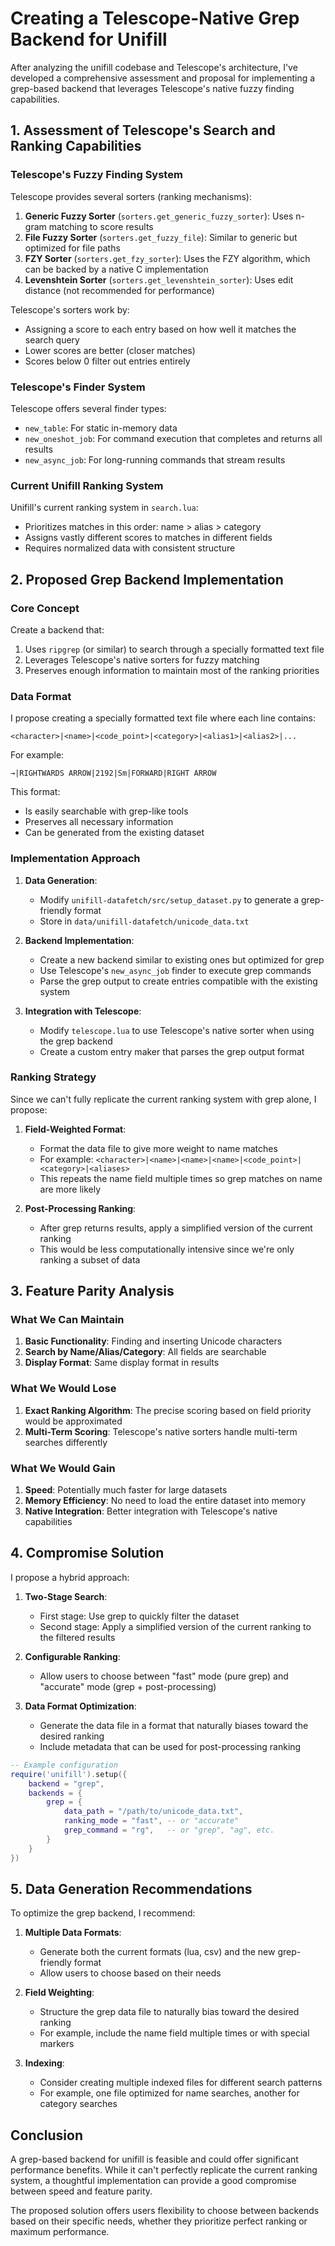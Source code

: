 # Creating a Telescope-Native Grep Backend for Unifill

After analyzing the unifill codebase and Telescope's architecture, I've
developed a comprehensive assessment and proposal for implementing a grep-based
backend that leverages Telescope's native fuzzy finding capabilities.

## 1. Assessment of Telescope's Search and Ranking Capabilities

### Telescope's Fuzzy Finding System

Telescope provides several sorters (ranking mechanisms):

1. **Generic Fuzzy Sorter** (`sorters.get_generic_fuzzy_sorter`): Uses n-gram
   matching to score results
2. **File Fuzzy Sorter** (`sorters.get_fuzzy_file`): Similar to generic but
   optimized for file paths
3. **FZY Sorter** (`sorters.get_fzy_sorter`): Uses the FZY algorithm, which can
   be backed by a native C implementation
4. **Levenshtein Sorter** (`sorters.get_levenshtein_sorter`): Uses edit distance
   (not recommended for performance)

Telescope's sorters work by:

- Assigning a score to each entry based on how well it matches the search query
- Lower scores are better (closer matches)
- Scores below 0 filter out entries entirely

### Telescope's Finder System

Telescope offers several finder types:

- `new_table`: For static in-memory data
- `new_oneshot_job`: For command execution that completes and returns all
  results
- `new_async_job`: For long-running commands that stream results

### Current Unifill Ranking System

Unifill's current ranking system in `search.lua`:

- Prioritizes matches in this order: name > alias > category
- Assigns vastly different scores to matches in different fields
- Requires normalized data with consistent structure

## 2. Proposed Grep Backend Implementation

### Core Concept

Create a backend that:

1. Uses `ripgrep` (or similar) to search through a specially formatted text file
2. Leverages Telescope's native sorters for fuzzy matching
3. Preserves enough information to maintain most of the ranking priorities

### Data Format

I propose creating a specially formatted text file where each line contains:

```
<character>|<name>|<code_point>|<category>|<alias1>|<alias2>|...
```

For example:

```
→|RIGHTWARDS ARROW|2192|Sm|FORWARD|RIGHT ARROW
```

This format:

- Is easily searchable with grep-like tools
- Preserves all necessary information
- Can be generated from the existing dataset

### Implementation Approach

1. **Data Generation**:

   - Modify `unifill-datafetch/src/setup_dataset.py` to generate a grep-friendly
     format
   - Store in `data/unifill-datafetch/unicode_data.txt`

2. **Backend Implementation**:

   - Create a new backend similar to existing ones but optimized for grep
   - Use Telescope's `new_async_job` finder to execute grep commands
   - Parse the grep output to create entries compatible with the existing system

3. **Integration with Telescope**:
   - Modify `telescope.lua` to use Telescope's native sorter when using the grep
     backend
   - Create a custom entry maker that parses the grep output format

### Ranking Strategy

Since we can't fully replicate the current ranking system with grep alone, I
propose:

1. **Field-Weighted Format**:

   - Format the data file to give more weight to name matches
   - For example:
     `<character>|<name>|<name>|<name>|<code_point>|<category>|<aliases>`
   - This repeats the name field multiple times so grep matches on name are more
     likely

2. **Post-Processing Ranking**:
   - After grep returns results, apply a simplified version of the current
     ranking
   - This would be less computationally intensive since we're only ranking a
     subset of data

## 3. Feature Parity Analysis

### What We Can Maintain

1. **Basic Functionality**: Finding and inserting Unicode characters
2. **Search by Name/Alias/Category**: All fields are searchable
3. **Display Format**: Same display format in results

### What We Would Lose

1. **Exact Ranking Algorithm**: The precise scoring based on field priority
   would be approximated
2. **Multi-Term Scoring**: Telescope's native sorters handle multi-term searches
   differently

### What We Would Gain

1. **Speed**: Potentially much faster for large datasets
2. **Memory Efficiency**: No need to load the entire dataset into memory
3. **Native Integration**: Better integration with Telescope's native
   capabilities

## 4. Compromise Solution

I propose a hybrid approach:

1. **Two-Stage Search**:

   - First stage: Use grep to quickly filter the dataset
   - Second stage: Apply a simplified version of the current ranking to the
     filtered results

2. **Configurable Ranking**:

   - Allow users to choose between "fast" mode (pure grep) and "accurate" mode
     (grep + post-processing)

3. **Data Format Optimization**:
   - Generate the data file in a format that naturally biases toward the desired
     ranking
   - Include metadata that can be used for post-processing ranking

```lua
-- Example configuration
require('unifill').setup({
    backend = "grep",
    backends = {
        grep = {
            data_path = "/path/to/unicode_data.txt",
            ranking_mode = "fast", -- or "accurate"
            grep_command = "rg",   -- or "grep", "ag", etc.
        }
    }
})
```

## 5. Data Generation Recommendations

To optimize the grep backend, I recommend:

1. **Multiple Data Formats**:

   - Generate both the current formats (lua, csv) and the new grep-friendly
     format
   - Allow users to choose based on their needs

2. **Field Weighting**:

   - Structure the grep data file to naturally bias toward the desired ranking
   - For example, include the name field multiple times or with special markers

3. **Indexing**:
   - Consider creating multiple indexed files for different search patterns
   - For example, one file optimized for name searches, another for category
     searches

## Conclusion

A grep-based backend for unifill is feasible and could offer significant
performance benefits. While it can't perfectly replicate the current ranking
system, a thoughtful implementation can provide a good compromise between speed
and feature parity.

The proposed solution offers users flexibility to choose between backends based
on their specific needs, whether they prioritize perfect ranking or maximum
performance.
